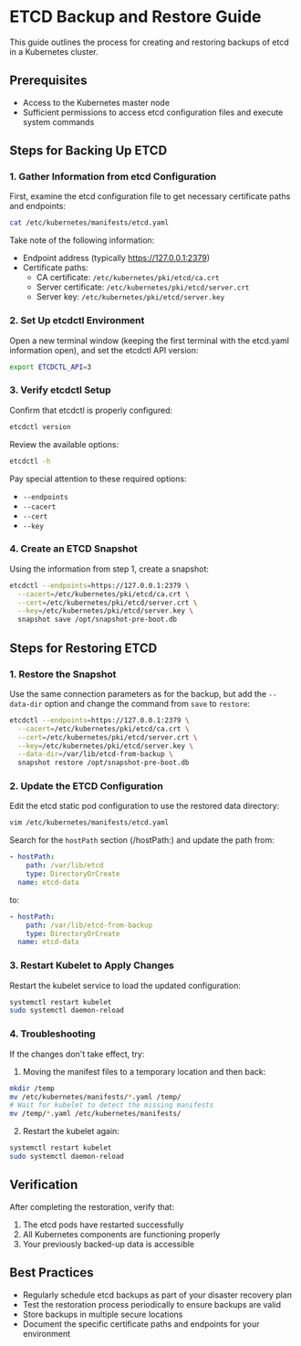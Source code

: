# ETCD Backup and Restore Guide

This guide outlines the process for creating and restoring backups of etcd in a Kubernetes cluster.

## Prerequisites

- Access to the Kubernetes master node
- Sufficient permissions to access etcd configuration files and execute system commands

## Steps for Backing Up ETCD

### 1. Gather Information from etcd Configuration

First, examine the etcd configuration file to get necessary certificate paths and endpoints:

```bash
cat /etc/kubernetes/manifests/etcd.yaml
```

Take note of the following information:
- Endpoint address (typically https://127.0.0.1:2379)
- Certificate paths:
  - CA certificate: `/etc/kubernetes/pki/etcd/ca.crt`
  - Server certificate: `/etc/kubernetes/pki/etcd/server.crt`
  - Server key: `/etc/kubernetes/pki/etcd/server.key`

### 2. Set Up etcdctl Environment

Open a new terminal window (keeping the first terminal with the etcd.yaml information open), and set the etcdctl API version:

```bash
export ETCDCTL_API=3
```

### 3. Verify etcdctl Setup

Confirm that etcdctl is properly configured:

```bash
etcdctl version
```

Review the available options:

```bash
etcdctl -h
```

Pay special attention to these required options:
- `--endpoints`
- `--cacert`
- `--cert`
- `--key`

### 4. Create an ETCD Snapshot

Using the information from step 1, create a snapshot:

```bash
etcdctl --endpoints=https://127.0.0.1:2379 \
  --cacert=/etc/kubernetes/pki/etcd/ca.crt \
  --cert=/etc/kubernetes/pki/etcd/server.crt \
  --key=/etc/kubernetes/pki/etcd/server.key \
  snapshot save /opt/snapshot-pre-boot.db
```

## Steps for Restoring ETCD

### 1. Restore the Snapshot

Use the same connection parameters as for the backup, but add the `--data-dir` option and change the command from `save` to `restore`:

```bash
etcdctl --endpoints=https://127.0.0.1:2379 \
  --cacert=/etc/kubernetes/pki/etcd/ca.crt \
  --cert=/etc/kubernetes/pki/etcd/server.crt \
  --key=/etc/kubernetes/pki/etcd/server.key \
  --data-dir=/var/lib/etcd-from-backup \
  snapshot restore /opt/snapshot-pre-boot.db
```

### 2. Update the ETCD Configuration

Edit the etcd static pod configuration to use the restored data directory:

```bash
vim /etc/kubernetes/manifests/etcd.yaml
```

Search for the `hostPath` section (/hostPath:) and update the path from:

```yaml
- hostPath:
    path: /var/lib/etcd
    type: DirectoryOrCreate
  name: etcd-data
```

to:

```yaml
- hostPath:
    path: /var/lib/etcd-from-backup
    type: DirectoryOrCreate
  name: etcd-data
```

### 3. Restart Kubelet to Apply Changes

Restart the kubelet service to load the updated configuration:

```bash
systemctl restart kubelet
sudo systemctl daemon-reload
```

### 4. Troubleshooting

If the changes don't take effect, try:

1. Moving the manifest files to a temporary location and then back:

```bash
mkdir /temp
mv /etc/kubernetes/manifests/*.yaml /temp/
# Wait for kubelet to detect the missing manifests
mv /temp/*.yaml /etc/kubernetes/manifests/
```

2. Restart the kubelet again:

```bash
systemctl restart kubelet
sudo systemctl daemon-reload
```

## Verification

After completing the restoration, verify that:
1. The etcd pods have restarted successfully
2. All Kubernetes components are functioning properly
3. Your previously backed-up data is accessible

## Best Practices

- Regularly schedule etcd backups as part of your disaster recovery plan
- Test the restoration process periodically to ensure backups are valid
- Store backups in multiple secure locations
- Document the specific certificate paths and endpoints for your environment
